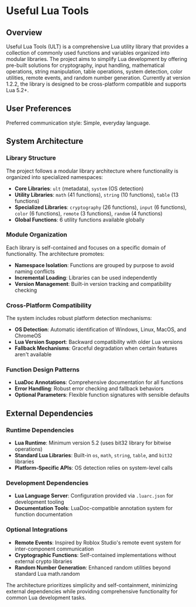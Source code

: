 # Useful Lua Tools

## Overview

Useful Lua Tools (ULT) is a comprehensive Lua utility library that provides a collection of commonly used functions and variables organized into modular libraries. The project aims to simplify Lua development by offering pre-built solutions for cryptography, input handling, mathematical operations, string manipulation, table operations, system detection, color utilities, remote events, and random number generation. Currently at version 1.2.2, the library is designed to be cross-platform compatible and supports Lua 5.2+.

## User Preferences

Preferred communication style: Simple, everyday language.

## System Architecture

### Library Structure
The project follows a modular library architecture where functionality is organized into specialized namespaces:

- **Core Libraries**: `ult` (metadata), `system` (OS detection)
- **Utility Libraries**: `math` (41 functions), `string` (10 functions), `table` (13 functions)
- **Specialized Libraries**: `cryptography` (26 functions), `input` (6 functions), `color` (6 functions), `remote` (3 functions), `random` (4 functions)
- **Global Functions**: 6 utility functions available globally

### Module Organization
Each library is self-contained and focuses on a specific domain of functionality. The architecture promotes:
- **Namespace Isolation**: Functions are grouped by purpose to avoid naming conflicts
- **Incremental Loading**: Libraries can be used independently
- **Version Management**: Built-in version tracking and compatibility checking

### Cross-Platform Compatibility
The system includes robust platform detection mechanisms:
- **OS Detection**: Automatic identification of Windows, Linux, MacOS, and ChromeOS
- **Lua Version Support**: Backward compatibility with older Lua versions
- **Fallback Mechanisms**: Graceful degradation when certain features aren't available

### Function Design Patterns
- **LuaDoc Annotations**: Comprehensive documentation for all functions
- **Error Handling**: Robust error checking and fallback behaviors
- **Optional Parameters**: Flexible function signatures with sensible defaults

## External Dependencies

### Runtime Dependencies
- **Lua Runtime**: Minimum version 5.2 (uses bit32 library for bitwise operations)
- **Standard Lua Libraries**: Built-in `os`, `math`, `string`, `table`, and `bit32` libraries
- **Platform-Specific APIs**: OS detection relies on system-level calls

### Development Dependencies
- **Lua Language Server**: Configuration provided via `.luarc.json` for development tooling
- **Documentation Tools**: LuaDoc-compatible annotation system for function documentation

### Optional Integrations
- **Remote Events**: Inspired by Roblox Studio's remote event system for inter-component communication
- **Cryptographic Functions**: Self-contained implementations without external crypto libraries
- **Random Number Generation**: Enhanced random utilities beyond standard Lua math.random

The architecture prioritizes simplicity and self-containment, minimizing external dependencies while providing comprehensive functionality for common Lua development tasks.